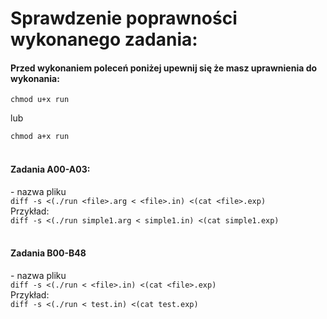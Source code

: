 # Sprawdzenie poprawności wykonanego zadania:


#### Przed wykonaniem poleceń poniżej upewnij się że masz uprawnienia do wykonania:

`chmod u+x run`

lub

`chmod a+x run`
</br>
</br>

#### Zadania A00-A03:

<file> - nazwa pliku
</br>
`diff -s <(./run <file>.arg < <file>.in) <(cat <file>.exp)`
</br>
Przykład:
</br>
`diff -s <(./run simple1.arg < simple1.in) <(cat simple1.exp)`
</br>
</br>

#### Zadania B00-B48

<file> - nazwa pliku
</br>
`diff -s <(./run < <file>.in) <(cat <file>.exp)`
</br>
Przykład:
</br>
`diff -s <(./run < test.in) <(cat test.exp)`
</br>
